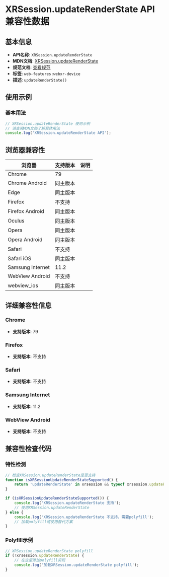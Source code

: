 # XRSession.updateRenderState API 兼容性数据

## 基本信息

- **API名称**: `XRSession.updateRenderState`
- **MDN文档**: [XRSession.updateRenderState](https://developer.mozilla.org/docs/Web/API/XRSession/updateRenderState)
- **规范文档**: [查看规范](https://immersive-web.github.io/webxr/#dom-xrsession-updaterenderstate)
- **标签**: `web-features:webxr-device`
- **描述**: `updateRenderState()`

## 使用示例

### 基本用法

```javascript
// XRSession.updateRenderState 使用示例
// 请查阅MDN文档了解具体用法
console.log('XRSession.updateRenderState API');
```

## 浏览器兼容性

| 浏览器 | 支持版本 | 说明 |
|--------|----------|------|
| Chrome | 79 |  |
| Chrome Android | 同主版本 |  |
| Edge | 同主版本 |  |
| Firefox | 不支持 |  |
| Firefox Android | 同主版本 |  |
| Oculus | 同主版本 |  |
| Opera | 同主版本 |  |
| Opera Android | 同主版本 |  |
| Safari | 不支持 |  |
| Safari iOS | 同主版本 |  |
| Samsung Internet | 11.2 |  |
| WebView Android | 不支持 |  |
| webview_ios | 同主版本 |  |

## 详细兼容性信息

### Chrome

- **支持版本**: 79

### Firefox

- **支持版本**: 不支持

### Safari

- **支持版本**: 不支持

### Samsung Internet

- **支持版本**: 11.2

### WebView Android

- **支持版本**: 不支持

## 兼容性检查代码

### 特性检测

```javascript
// 检查XRSession.updateRenderState是否支持
function isXRSessionUpdateRenderStateSupported() {
    return 'updateRenderState' in xrsession && typeof xrsession.updateRenderState === 'function';
}

if (isXRSessionUpdateRenderStateSupported()) {
    console.log('XRSession.updateRenderState 支持');
    // 使用XRSession.updateRenderState
} else {
    console.log('XRSession.updateRenderState 不支持，需要polyfill');
    // 加载polyfill或使用替代方案
}
```

### Polyfill示例

```javascript
// XRSession.updateRenderState polyfill
if (!xrsession.updateRenderState) {
    // 在这里添加polyfill实现
    console.log('加载XRSession.updateRenderState polyfill');
}
```

